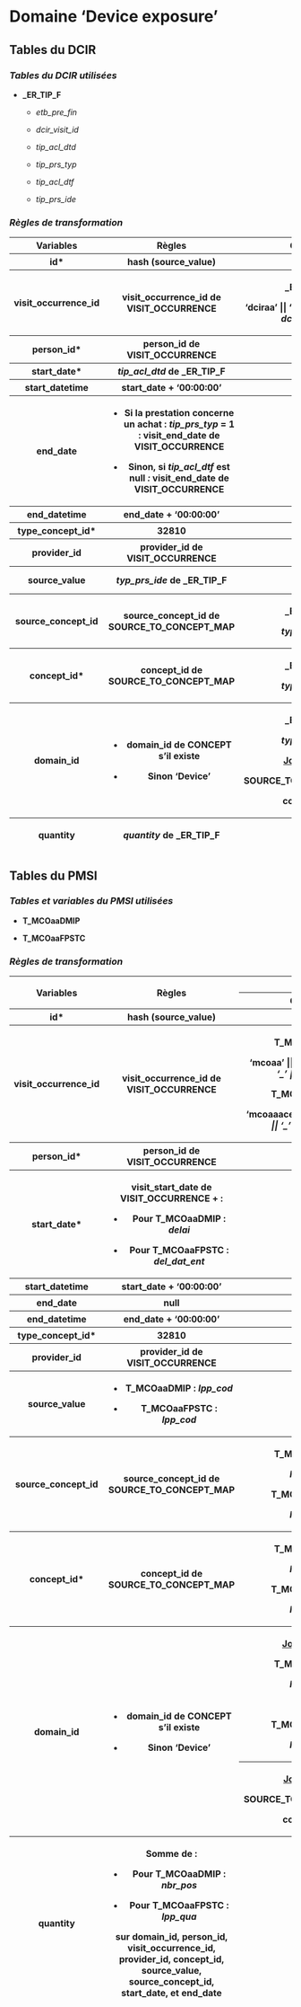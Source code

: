 # Domaine ‘Device exposure’
<!-- SPDX-License-Identifier: MPL-2.0 -->

## **Tables du DCIR**

### *Tables du DCIR utilisées*

-   **\_ER_TIP_F**

    -   *etb_pre_fin*

    -   *dcir_visit_id*

    -   *tip_acl_dtd*

    -   *tip_prs_typ*

    -   *tip_acl_dtf*

    -   *tip_prs_ide*

### *Règles de transformation*

<table>
<colgroup>
<col style="width: 14%" />
<col style="width: 29%" />
<col style="width: 20%" />
<col style="width: 20%" />
<col style="width: 14%" />
</colgroup>
<thead>
<tr class="header">
<th><strong>Variables</strong></th>
<th><strong>Règles</strong></th>
<th><strong>Gauche</strong></th>
<th><strong>Droite</strong></th>
<th><strong>Filtre</strong></th>
</tr>
<tr class="odd">
<th><strong>id*</strong></th>
<th>hash (source_value)</th>
<th></th>
<th></th>
<th></th>
</tr>
<tr class="odd">
<th><strong>visit_occurrence_id</strong></th>
<th>visit_occurrence_id de VISIT_OCCURRENCE</th>
<th><p><strong>_ER_TIP_F</strong></p>
<p>‘dciraa’ || ‘_’ || <em>etb_pre_fin || dcir_visit_id</em></p></th>
<th><p>VISIT_OCCURRENCE</p>
<p>visit_source_value</p></th>
<th></th>
</tr>
<tr class="odd">
<th><strong>person_id*</strong></th>
<th>person_id de VISIT_OCCURRENCE</th>
<th colspan="2">cf jointure pour visit_occurrence_id</th>
<th></th>
</tr>
<tr class="odd">
<th><strong>start_date*</strong></th>
<th><em>tip_acl_dtd</em> de <strong>_ER_TIP_F</strong></th>
<th></th>
<th></th>
<th></th>
</tr>
<tr class="odd">
<th><strong>start_datetime</strong></th>
<th>start_date + ‘00:00:00’</th>
<th></th>
<th></th>
<th></th>
</tr>
<tr class="odd">
<th><strong>end_date</strong></th>
<th><ul>
<li>
<p>Si la prestation concerne un achat : <em>tip_prs_typ</em> = 1 :
visit_end_date de VISIT_OCCURRENCE</p>
</li>
<li>
<p>Sinon, si <em>tip_acl_dtf</em> est null <em>:</em> visit_end_date de
VISIT_OCCURRENCE</p>
</li>
</ul></th>
<th colspan="2">cf jointure pour visit_occurrence_id</th>
<th></th>
</tr>
<tr class="odd">
<th><strong>end_datetime</strong></th>
<th>end_date + ‘00:00:00’</th>
<th></th>
<th></th>
<th></th>
</tr>
<tr class="odd">
<th><strong>type_concept_id*</strong></th>
<th>32810</th>
<th></th>
<th></th>
<th></th>
</tr>
<tr class="odd">
<th><strong>provider_id</strong></th>
<th>provider_id de VISIT_OCCURRENCE</th>
<th colspan="2">cf jointure pour visit_occurrence_id</th>
<th></th>
</tr>
<tr class="odd">
<th><strong>source_value</strong></th>
<th><em>typ_prs_ide</em> de <strong>_ER_TIP_F</strong></th>
<th></th>
<th></th>
<th><em>typ_prs_ide != ‘9999999999999’</em></th>
</tr>
<tr class="odd">
<th><strong>source_concept_id</strong></th>
<th>source_concept_id de SOURCE_TO_CONCEPT_MAP</th>
<th><p><strong>_ER_TIP_F</strong></p>
<p><em>typ_prs_ide</em></p></th>
<th><p>SOURCE_TO_CONCEPT_MAP</p>
<p>source_code</p></th>
<th>source_vocabulary_id = ‘LPP’</th>
</tr>
<tr class="odd">
<th><strong>concept_id*</strong></th>
<th>concept_id de SOURCE_TO_CONCEPT_MAP</th>
<th><p><strong>_ER_TIP_F</strong></p>
<p><em>typ_prs_ide</em></p></th>
<th><p>SOURCE_TO_CONCEPT_MAP</p>
<p>source_code</p></th>
<th>source_vocabulary_id = ‘LPP’</th>
</tr>
<tr class="odd">
<th><strong>domain_id</strong></th>
<th><ul>
<li>
<p>domain_id de CONCEPT s’il existe</p>
</li>
<li>
<p>Sinon ‘Device’</p>
</li>
</ul></th>
<th><p><strong>_ER_TIP_F</strong></p>
<p><em>typ_prs_ide</em></p>
<p><u>Jointure 2:</u></p>
<p>SOURCE_TO_CONCEPT_MAP</p>
<p>concept_id</p></th>
<th><p>SOURCE_TO_CONCEPT_MAP</p>
<p>source_code</p>
<p><u>Jointure 2:</u></p>
<p>CONCEPT</p>
<p>concept_id</p></th>
<th>source_vocabulary_id = ‘LPP’</th>
</tr>
<tr class="odd">
<th><strong>quantity</strong></th>
<th>
<p><em>quantity</em> de <strong>_ER_TIP_F</strong></p>
</th>
<th></th>
<th></th>
<th></th>
</tr>
</thead>
<tbody>
</tbody>
</table>


## **Tables du PMSI**

### *Tables et variables du PMSI utilisées*

-   **T_MCOaaDMIP**

-   **T_MCOaaFPSTC**

### *Règles de transformation*

<table>
<colgroup>
<col style="width: 13%" />
<col style="width: 28%" />
<col style="width: 20%" />
<col style="width: 21%" />
<col style="width: 15%" />
</colgroup>
<thead>
<tr class="header">
<th rowspan="2"><strong>Variables</strong></th>
<th rowspan="2"><strong>Règles</strong></th>
<th colspan="2"><strong>Jointures</strong></th>
<th rowspan="2"><strong>Filtres</strong></th>
</tr>
<tr class="odd">
<th><strong>Gauche</strong></th>
<th><strong>Droite</strong></th>
</tr>
<tr class="odd">
<th><strong>id*</strong></th>
<th>hash (source_value)</th>
<th></th>
<th></th>
<th></th>
</tr>
<tr class="odd">
<th><strong>visit_occurrence_id</strong></th>
<th>visit_occurrence_id de VISIT_OCCURRENCE</th>
<th><p><strong>T_MCOaaDMIP</strong></p>
<p>‘mcoaa’ || ‘_’ || <em>eta_num || ‘_’ || rsa_num</em></p>
<p><strong>T_MCOaaFPSTC</strong></p>
<p>‘mcoaaace’ || ‘_’ || <em>eta_num || ‘_’ || seq_num</em></p></th>
<th><p>VISIT_OCCURRENCE</p>
<p>visit_source_value</p></th>
<th></th>
</tr>
<tr class="odd">
<th><strong>person_id*</strong></th>
<th>person_id de VISIT_OCCURRENCE</th>
<th colspan="2">cf jointure pour visit_occurrence_id</th>
<th></th>
</tr>
<tr class="odd">
<th><strong>start_date*</strong></th>
<th><p>visit_start_date de VISIT_OCCURRENCE + :</p>
<ul>
<li>
<p>Pour <strong>T_MCOaaDMIP :</strong> <em>delai</em></p>
</li>
<li>
<p>Pour <strong>T_MCOaaFPSTC :</strong> <em>del_dat_ent</em></p>
</li>
</ul></th>
<th colspan="2">cf jointure pour visit_occurrence_id</th>
<th></th>
</tr>
<tr class="odd">
<th><strong>start_datetime</strong></th>
<th>start_date + ‘00:00:00’</th>
<th></th>
<th></th>
<th></th>
</tr>
<tr class="odd">
<th><strong>end_date</strong></th>
<th>null</th>
<th></th>
<th></th>
<th></th>
</tr>
<tr class="odd">
<th><strong>end_datetime</strong></th>
<th>end_date + ‘00:00:00’</th>
<th></th>
<th></th>
<th></th>
</tr>
<tr class="odd">
<th><strong>type_concept_id*</strong></th>
<th>32810</th>
<th></th>
<th></th>
<th></th>
</tr>
<tr class="odd">
<th><strong>provider_id</strong></th>
<th>provider_id de VISIT_OCCURRENCE</th>
<th colspan="2">cf jointure pour visit_occurrence_id</th>
<th></th>
</tr>
<tr class="odd">
<th><strong>source_value</strong></th>
<th><ul>
<li>
<p><strong>T_MCOaaDMIP :</strong> <em>lpp_cod</em></p>
</li>
<li>
<p><strong>T_MCOaaFPSTC :</strong> <em>lpp_cod</em></p>
</li>
</ul></th>
<th></th>
<th></th>
<th></th>
</tr>
<tr class="odd">
<th><strong>source_concept_id</strong></th>
<th>source_concept_id de SOURCE_TO_CONCEPT_MAP</th>
<th><p><strong>T_MCOaaDMIP</strong></p>
<p><em>lpp_cod</em></p>
<p><strong>T_MCOaaFPSTC</strong></p>
<p><em>lpp_cod</em></p></th>
<th><p>SOURCE_TO_CONCEPT_MAP</p>
<p>source_code</p></th>
<th>source_vocabulary_id = ‘LPP’</th>
</tr>
<tr class="odd">
<th><strong>concept_id*</strong></th>
<th>concept_id de SOURCE_TO_CONCEPT_MAP</th>
<th><p><strong>T_MCOaaDMIP</strong></p>
<p><em>lpp_cod</em></p>
<p><strong>T_MCOaaFPSTC</strong></p>
<p><em>lpp_cod</em></p></th>
<th><p>SOURCE_TO_CONCEPT_MAP</p>
<p>source_code</p></th>
<th>source_vocabulary_id = ‘LPP’</th>
</tr>
<tr class="odd">
<th rowspan="2"><strong>domain_id</strong></th>
<th rowspan="2"><ul>
<li>
<p>domain_id de CONCEPT s’il existe</p>
</li>
</ul>
<ul>
<li>
<p>Sinon ‘Device’</p>
</li>
</ul></th>
<th><p><u>Jointure 1 :</u></p>
<p><strong>T_MCOaaDMIP</strong></p>
<p><em>lpp_cod</em></p>
<p><em>UNION</em></p>
<p><strong>T_MCOaaFPSTC</strong></p>
<p><em>lpp_cod</em></p></th>
<th><p><u>Jointure 1:</u></p>
<p>SOURCE_TO_CONCEPT_MAP</p>
<p>source_code</p></th>
<th></th>
</tr>
<tr class="odd">
<th><p><u>Jointure 2:</u></p>
<p>SOURCE_TO_CONCEPT_MAP</p>
<p>concept_id</p></th>
<th><p><u>Jointure 2:</u></p>
<p>CONCEPT</p>
<p>concept_id</p></th>
<th>source_vocabulary_id = ‘LPP’</th>
</tr>
<tr class="odd">
<th><strong>quantity</strong></th>
<th>
<p>Somme de :</p>

<ul>
<li>
<p>Pour <strong>T_MCOaaDMIP :</strong> <em>nbr_pos</em></p>
</li>
<li>
<p>Pour <strong>T_MCOaaFPSTC :</strong> <em>lpp_qua</em></p>
</li>
</ul>
<p>sur domain_id, person_id, visit_occurrence_id, provider_id,
concept_id, source_value, source_concept_id, start_date, et
end_date</p></th>
<th></th>
<th></th>
<th></th>
</tr>
</thead>
<tbody>
</tbody>
</table>
